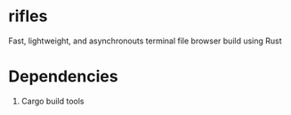 # rifles
Fast, lightweight, and asynchronouts terminal file browser build using Rust

# Dependencies

1. Cargo build tools
